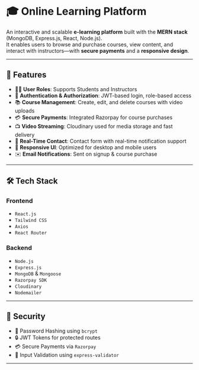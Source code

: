 # 🎓 Online Learning Platform

An interactive and scalable **e-learning platform** built with the **MERN stack** (MongoDB, Express.js, React, Node.js).  
It enables users to browse and purchase courses, view content, and interact with instructors—with **secure payments** and a **responsive design**.

---

## 🌟 Features

- 🧑‍🏫 **User Roles**: Supports Students and Instructors
- 🔐 **Authentication & Authorization**: JWT-based login, role-based access
- 📚 **Course Management**: Create, edit, and delete courses with video uploads
- 💳 **Secure Payments**: Integrated Razorpay for course purchases
- 📺 **Video Streaming**: Cloudinary used for media storage and fast delivery
- 🔔 **Real-Time Contact**: Contact form with real-time notification support
- 📱 **Responsive UI**: Optimized for desktop and mobile users
- ✉️ **Email Notifications**: Sent on signup & course purchase

---

## 🛠️ Tech Stack

### Frontend
- `React.js`
- `Tailwind CSS`
- `Axios`
- `React Router`

### Backend
- `Node.js`
- `Express.js`
- `MongoDB` & `Mongoose`
- `Razorpay SDK`
- `Cloudinary`
- `Nodemailer`

---

## 🔐 Security

- 🔑 Password Hashing using `bcrypt`
- 🔒 JWT Tokens for protected routes
- 💳 Secure Payments via `Razorpay`
- 🧪 Input Validation using `express-validator`

---
